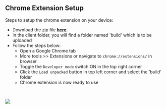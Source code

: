 ## Chrome Extension Setup
Steps to setup the chrome extension on your device:

* Download the zip file **[here](https://github.com/SakshiLajurkar/Google-Keep-2.0/archive/chrome-extension.zip)**.
* In the client folder, you will find a folder named 'build' which is to be uploaded
* Follow the steps below:
  * Open a Google Chrome tab
  * More tools >> Extensions or navigate to `chrome://extensions/` in browser
  * Toggle the `Developer mode` switch ON in the top right corner
  * Click the `Load unpacked` button in top left corner and select the 'build' folder
  * Chrome extension is now ready to use
<br>

  ![](steps.gif)

<br>
